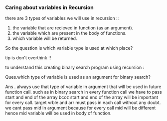 ### Caring about variables in Recursion ###

there are 3 types of variables we will use in recursion ::

1. the variable that are recieved in function (as an argument).
2. the variable which are present in the body of functions.
3. which variable will be returned. 

So the question is which variable type is used at which place?

tip is don't overthink !!

to understand this creating binary search program using recursion :

Ques.which type of variable is used as an argument for binary search?

Ans . always use that type of variable in argument that will be used in future function call.
such as in binary search in every function call we have to pass start and end of the array bcoz start and end of the array will be important for every call.
target vrble and arr must pass in each call without any doubt.
we cant pass mid in argument because for every call mid will be different hence mid variable will be used in body of function.




